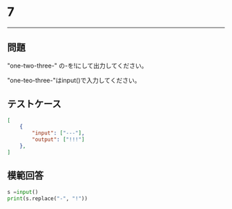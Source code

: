 # 7

---
## 問題

"one-two-three-" の-を!にして出力してください。

"one-teo-three-"はinput()で入力してください。
## テストケース

```json
[
	{
		"input": ["---"],
		"output": ["!!!"]
  	},
]
```

## 模範回答
```python
s =input()
print(s.replace("-", "!"))
```